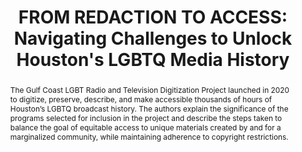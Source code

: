 ---
abstract: The Gulf Coast LGBT Radio and Television Digitization Project launched in
  2020 to digitize, preserve, describe, and make accessible thousands of hours of
  Houston’s LGBTQ broadcast history. The authors explain the significance of the programs
  selected for inclusion in the project and describe the steps taken to balance the
  goal of equitable access to unique materials created by and for a marginalized community,
  while maintaining adherence to copyright restrictions.
creators:
- Vinson, Emily
- Scott, Bethany
date: null
document_url: https://www.ideals.illinois.edu/items/128275/bitstreams/428915/data.pdf
grand_parent: iPRES
institutions: []
keywords:
- lgbtq community
- broadcast archives
- audiovisual archives
- digital preservation
- accessibility
landing_page_url: https://hdl.handle.net/2142/121071
language: eng
layout: publication
license: CC-BY 4.0 International
notes_url: null
parent: iPRES 2023
presentation_url: null
publication_type: paper
size: null
source_name: iPRES
title: 'FROM REDACTION TO ACCESS: Navigating Challenges to Unlock Houston''s LGBTQ
  Media History'
year: 2023
---